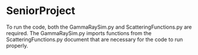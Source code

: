 # SeniorProject
To run the code, both the GammaRaySim.py and ScatteringFunctions.py are required. The GammaRaySim.py imports functions from the ScatteringFunctions.py document that are necessary for the code to run properly.
